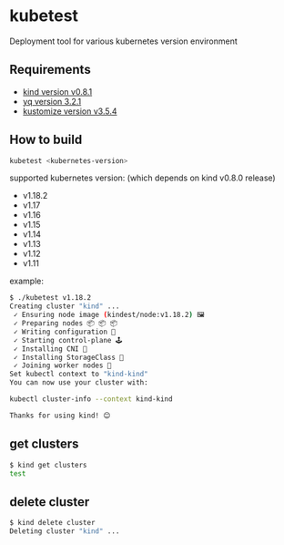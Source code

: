 # kubetest

Deployment tool for various kubernetes version environment

## Requirements

- [kind version v0.8.1](https://github.com/kubernetes-sigs/kind/releases/tag/v0.8.1)
- [yq version 3.2.1](https://github.com/mikefarah/yq/releases/tag/3.2.1)
- [kustomize version v3.5.4](https://github.com/kubernetes-sigs/kustomize/releases/tag/kustomize%2Fv3.5.4)

## How to build

```bash
kubetest <kubernetes-version>
```

supported kubernetes version: (which depends on kind v0.8.0 release)
- v1.18.2
- v1.17
- v1.16
- v1.15
- v1.14
- v1.13
- v1.12
- v1.11

example:

```bash
$ ./kubetest v1.18.2
Creating cluster "kind" ...
 ✓ Ensuring node image (kindest/node:v1.18.2) 🖼
 ✓ Preparing nodes 📦 📦 📦
 ✓ Writing configuration 📜
 ✓ Starting control-plane 🕹️
 ✓ Installing CNI 🔌
 ✓ Installing StorageClass 💾
 ✓ Joining worker nodes 🚜
Set kubectl context to "kind-kind"
You can now use your cluster with:

kubectl cluster-info --context kind-kind

Thanks for using kind! 😊
```

## get clusters

```bash
$ kind get clusters
test
```

## delete cluster

```bash
$ kind delete cluster
Deleting cluster "kind" ...
```

